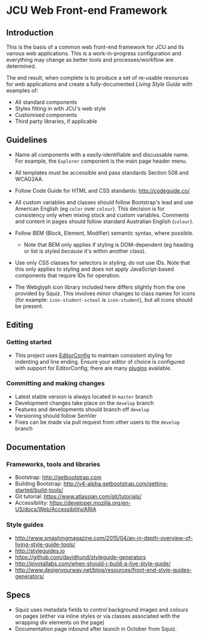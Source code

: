 # JCU Web Front-end Framework

## Introduction

This is the basis of a common web front-end framework for JCU and its various
web applications. This is a work-in-progress configuration and everything may
change as better tools and processes/workflow are determined.

The end result, when complete is to produce a set of re-usable resources for web
applications and create a fully-documented *Living Style Guide* with examples
of:

* All standard components
* Styles fitting in with JCU's web style
* Customised components
* Third party libraries, if applicable

## Guidelines

* Name all components with a easily-identifiable and discussable name.  For
  example, the ``Explorer`` component is the main page header menu.

* All templates must be accessible and pass standards Section 508 and WCAG2AA.

* Follow Code Guide for HTML and CSS standards: http://codeguide.co/

* All custom variables and classes should follow Bootstrap's lead and use American
  English (eg ``color`` over ``colour``).  This decision is for consistency
  only when mixing stock and custom variables.  Comments and content in pages
  should follow standard Australian English (``colour``).

* Follow BEM (Block, Element, Modifier) semantic syntax, where possible.

  * Note that BEM only applies if styling is DOM-dependent (eg heading or list
    is styled *because* it's within another class).

* Use only CSS classes for selectors in styling; do not use IDs.  Note that this
  only applies to styling and does not apply JavaScript-based components that
  require IDs for operation.

* The Webglyph icon library included here differs slightly from the one provided
  by Squiz.  This involves minor changes to class names for icons (for example:
  ``icon-student-school`` is ``icon-student``), but all icons should be present.

## Editing

### Getting started

* This project uses [EditorConfig](http://editorconfig.org/) to maintain
  consistent styling for indenting and line ending.  Ensure your editor of
  choice is configured with support for EditorConfig; there are many
  [plugins](http://editorconfig.org/#download) available.

### Committing and making changes

* Latest stable version is always located in ``master`` branch
* Development changes take place on the ``develop`` branch
* Features and developments should branch off ``develop``
* Versioning should follow SemVer
* Fixes can be made via pull request from other users to the ``develop`` branch

## Documentation

### Frameworks, tools and libraries

* Bootstrap: http://getbootstrap.com
* Building Bootstrap: http://v4-alpha.getbootstrap.com/getting-started/build-tools/
* Git tutorial: https://www.atlassian.com/git/tutorials/
* Accessibility: https://developer.mozilla.org/en-US/docs/Web/Accessibility/ARIA

### Style guides

* http://www.smashingmagazine.com/2015/04/an-in-depth-overview-of-living-style-guide-tools/
* http://styleguides.io
* https://github.com/davidhund/styleguide-generators
* http://pivotallabs.com/when-should-i-build-a-live-style-guide/
* http://www.designyourway.net/blog/resources/front-end-style-guides-generators/

## Specs

* Squiz uses metadata fields to control background images and colours on pages
  (either via inline styles or via classes associated with the wrapping div
  elements on the page)
* Documentation page inbound after launch in October from Squiz.

